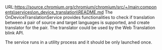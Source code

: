 URL:https://source.chromium.org/chromium/chromium/src/+/main:components\services\on_device_translation\README.md
The OnDeviceTranslationService provides functionalities to check
if translation between a pair of source and target languages is
supported, and create translator for the pair. The translator
could be used by the Web Translation blink API.


The service runs in a utility process and it should be only launched
once.
